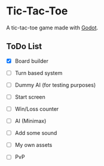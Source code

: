 # Tic-Tac-Toe

A tic-tac-toe game made with [Godot](https://godotengine.org/).

## ToDo List

- [x] Board builder

- [ ] Turn based system

- [ ] Dummy AI (for testing purposes)

- [ ] Start screen

- [ ] Win/Loss counter

- [ ] AI (Minimax)

- [ ] Add some sound 

- [ ] My own assets

- [ ] PvP